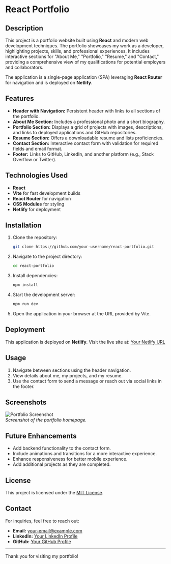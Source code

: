 # React Portfolio

## Description
This project is a portfolio website built using **React** and modern web development techniques. The portfolio showcases my work as a developer, highlighting projects, skills, and professional experiences. It includes interactive sections for "About Me," "Portfolio," "Resume," and "Contact," providing a comprehensive view of my qualifications for potential employers and collaborators.

The application is a single-page application (SPA) leveraging **React Router** for navigation and is deployed on **Netlify**.

## Features
- **Header with Navigation:** Persistent header with links to all sections of the portfolio.
- **About Me Section:** Includes a professional photo and a short biography.
- **Portfolio Section:** Displays a grid of projects with images, descriptions, and links to deployed applications and GitHub repositories.
- **Resume Section:** Offers a downloadable resume and lists proficiencies.
- **Contact Section:** Interactive contact form with validation for required fields and email format.
- **Footer:** Links to GitHub, LinkedIn, and another platform (e.g., Stack Overflow or Twitter).


## Technologies Used
- **React**
- **Vite** for fast development builds
- **React Router** for navigation
- **CSS Modules** for styling
- **Netlify** for deployment

## Installation
1. Clone the repository:
   ```bash
   git clone https://github.com/your-username/react-portfolio.git
   ```
2. Navigate to the project directory:
   ```bash
   cd react-portfolio
   ```
3. Install dependencies:
   ```bash
   npm install
   ```
4. Start the development server:
   ```bash
   npm run dev
   ```
5. Open the application in your browser at the URL provided by Vite.

## Deployment
This application is deployed on **Netlify**. Visit the live site at: [Your Netlify URL](https://your-netlify-site.netlify.app)

## Usage
1. Navigate between sections using the header navigation.
2. View details about me, my projects, and my resume.
3. Use the contact form to send a message or reach out via social links in the footer.



## Screenshots
![Portfolio Screenshot](https://via.placeholder.com/800x400)  
*Screenshot of the portfolio homepage.*

## Future Enhancements
- Add backend functionality to the contact form.
- Include animations and transitions for a more interactive experience.
- Enhance responsiveness for better mobile experience.
- Add additional projects as they are completed.

## License
This project is licensed under the [MIT License](https://opensource.org/licenses/MIT).

## Contact
For inquiries, feel free to reach out:
- **Email:** your-email@example.com
- **LinkedIn:** [Your LinkedIn Profile](https://linkedin.com/in/your-profile)
- **GitHub:** [Your GitHub Profile](https://github.com/your-username)

---

Thank you for visiting my portfolio!


